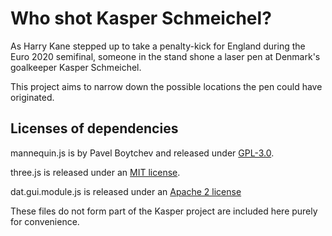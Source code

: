 # Who shot Kasper Schmeichel?

As Harry Kane stepped up to take a penalty-kick for England during the Euro 2020 semifinal, someone in the stand shone a laser pen at Denmark's goalkeeper Kasper Schmeichel.

This project aims to narrow down the possible locations the pen could have originated.

## Licenses of dependencies

mannequin.js is by Pavel Boytchev and released under [GPL-3.0](https://www.gnu.org/licenses/gpl-3.0.en.html).

three.js is released under an [MIT license](https://github.com/mrdoob/three.js/blob/dev/LICENSE).

dat.gui.module.js is released under an [Apache 2 license](http://www.apache.org/licenses/LICENSE-2.0)

These files do not form part of the Kasper project are included here purely for convenience.
